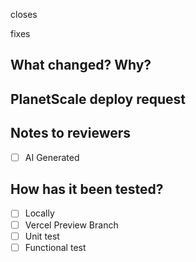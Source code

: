 closes <!-- GITHUB issue: Adding the github issue number here (e.g.: #123) will auto-close the issue when this PR is merged -->

fixes <!-- SENTRY issue: Adding the sentry issue number here (e.g.: PROD-SWC-WEB-1JE) will auto-close the issue when this PR is merged. Please ensure sentry issues are marked resolved after we ship related bug fixes -->

## What changed? Why?

<!--
Here you can add any additional context not already captured in related github/sentry issue.
If there are UX changes please do one or both of the following:
    - include paths/steps to reproduce the UI related changes in your vercel preview branch (if you are a core contributor)
    - attach mobile/web screenshots to the PR
-->

## PlanetScale deploy request

<!-- See "Updating the PlanetScale schema" section in docs/Contributing.md -->

## Notes to reviewers

- [ ] AI Generated

<!-- Here’s where you can give brief guidance on how to review the PR.
(Often it’s helpful to tell reviewers where the “main change” of the PR can be found,
if other diffs in the PR are “ripples” caused by it.)
You can also highlight anything to which you’d like to draw reviewers’ attention. -->

## How has it been tested?

- [ ] Locally
- [ ] Vercel Preview Branch
- [ ] Unit test
- [ ] Functional test
